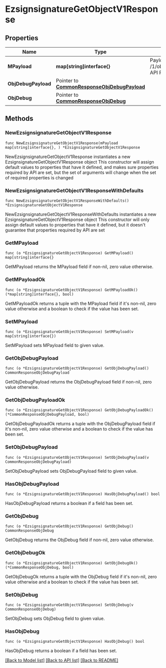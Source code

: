 # EzsignsignatureGetObjectV1Response

## Properties

Name | Type | Description | Notes
------------ | ------------- | ------------- | -------------
**MPayload** | **map[string]interface{}** | Payload for the /1/object/ezsignsignature/getObject API Request | 
**ObjDebugPayload** | Pointer to [**CommonResponseObjDebugPayload**](Common-Response-objDebugPayload.md) |  | [optional] 
**ObjDebug** | Pointer to [**CommonResponseObjDebug**](Common-Response-objDebug.md) |  | [optional] 

## Methods

### NewEzsignsignatureGetObjectV1Response

`func NewEzsignsignatureGetObjectV1Response(mPayload map[string]interface{}, ) *EzsignsignatureGetObjectV1Response`

NewEzsignsignatureGetObjectV1Response instantiates a new EzsignsignatureGetObjectV1Response object
This constructor will assign default values to properties that have it defined,
and makes sure properties required by API are set, but the set of arguments
will change when the set of required properties is changed

### NewEzsignsignatureGetObjectV1ResponseWithDefaults

`func NewEzsignsignatureGetObjectV1ResponseWithDefaults() *EzsignsignatureGetObjectV1Response`

NewEzsignsignatureGetObjectV1ResponseWithDefaults instantiates a new EzsignsignatureGetObjectV1Response object
This constructor will only assign default values to properties that have it defined,
but it doesn't guarantee that properties required by API are set

### GetMPayload

`func (o *EzsignsignatureGetObjectV1Response) GetMPayload() map[string]interface{}`

GetMPayload returns the MPayload field if non-nil, zero value otherwise.

### GetMPayloadOk

`func (o *EzsignsignatureGetObjectV1Response) GetMPayloadOk() (*map[string]interface{}, bool)`

GetMPayloadOk returns a tuple with the MPayload field if it's non-nil, zero value otherwise
and a boolean to check if the value has been set.

### SetMPayload

`func (o *EzsignsignatureGetObjectV1Response) SetMPayload(v map[string]interface{})`

SetMPayload sets MPayload field to given value.


### GetObjDebugPayload

`func (o *EzsignsignatureGetObjectV1Response) GetObjDebugPayload() CommonResponseObjDebugPayload`

GetObjDebugPayload returns the ObjDebugPayload field if non-nil, zero value otherwise.

### GetObjDebugPayloadOk

`func (o *EzsignsignatureGetObjectV1Response) GetObjDebugPayloadOk() (*CommonResponseObjDebugPayload, bool)`

GetObjDebugPayloadOk returns a tuple with the ObjDebugPayload field if it's non-nil, zero value otherwise
and a boolean to check if the value has been set.

### SetObjDebugPayload

`func (o *EzsignsignatureGetObjectV1Response) SetObjDebugPayload(v CommonResponseObjDebugPayload)`

SetObjDebugPayload sets ObjDebugPayload field to given value.

### HasObjDebugPayload

`func (o *EzsignsignatureGetObjectV1Response) HasObjDebugPayload() bool`

HasObjDebugPayload returns a boolean if a field has been set.

### GetObjDebug

`func (o *EzsignsignatureGetObjectV1Response) GetObjDebug() CommonResponseObjDebug`

GetObjDebug returns the ObjDebug field if non-nil, zero value otherwise.

### GetObjDebugOk

`func (o *EzsignsignatureGetObjectV1Response) GetObjDebugOk() (*CommonResponseObjDebug, bool)`

GetObjDebugOk returns a tuple with the ObjDebug field if it's non-nil, zero value otherwise
and a boolean to check if the value has been set.

### SetObjDebug

`func (o *EzsignsignatureGetObjectV1Response) SetObjDebug(v CommonResponseObjDebug)`

SetObjDebug sets ObjDebug field to given value.

### HasObjDebug

`func (o *EzsignsignatureGetObjectV1Response) HasObjDebug() bool`

HasObjDebug returns a boolean if a field has been set.


[[Back to Model list]](../README.md#documentation-for-models) [[Back to API list]](../README.md#documentation-for-api-endpoints) [[Back to README]](../README.md)


